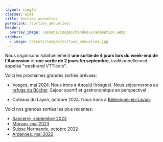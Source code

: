 ```yaml
---
layout: single
classes: wide
title: Sorties annuelles
permalink: /sorties_annuelles/
header:
  overlay_image: /assets/images/bandeaux/animation.webp
sidebar:
  - image: /assets/images/sorties_annuelles.jpg
---
```


Nous organisons habituellement
**une sortie de 4 jours lors du week-end de l'Ascension**
et **une sortie de 2 jours fin septembre**,
traditionnellement appelée "week-end VTTicole".

Voici les prochaines grandes sorties prévues:

* Vosges, mai 2024.
  Nous irons à [Anould](https://fr.wikipedia.org/wiki/Anould) (Vosges).
  Nous séjournerons au [refuge du Bûcher](https://lerefugedubucher.fr/).
  Séjour sportif et gastronomique en perspective!

* Coteaux du Layon, octobre 2024.
  Nous irons à [Bellevigne-en-Layon](https://fr.wikipedia.org/wiki/Bellevigne-en-Layon).

Voici nos grandes sorties les plus récentes:

* [Sancerre, septembre 2023](/sorties_annuelles/2023/09/30/sancerre.html)
* [Morvan, mai 2023](/sorties_annuelles/2023/05/18/morvan.html)
* [Suisse Normande, octobre 2022](/sorties_annuelles/2022/10/08/suisse-normande.html)
* [Ardennes, mai 2022](/sorties_annuelles/2022/05/29/ardennes.html)
